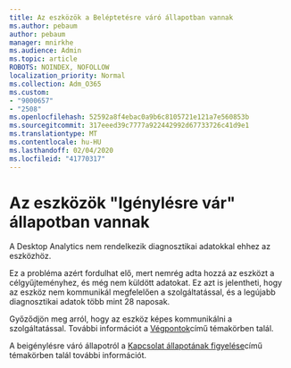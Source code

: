 ```yaml
---
title: Az eszközök a Beléptetésre váró állapotban vannak
ms.author: pebaum
author: pebaum
manager: mnirkhe
ms.audience: Admin
ms.topic: article
ROBOTS: NOINDEX, NOFOLLOW
localization_priority: Normal
ms.collection: Adm_O365
ms.custom:
- "9000657"
- "2508"
ms.openlocfilehash: 52592a8f4ebac0a9b6c8105721e121a7e560853b
ms.sourcegitcommit: 317eeed39c7777a922442992d67733726c41d9e1
ms.translationtype: MT
ms.contentlocale: hu-HU
ms.lasthandoff: 02/04/2020
ms.locfileid: "41770317"
---
```

# <a name="devices-are-in-awaiting-enrollment-state"></a>Az eszközök "Igénylésre vár" állapotban vannak

A Desktop Analytics nem rendelkezik diagnosztikai adatokkal ehhez az eszközhöz. 

Ez a probléma azért fordulhat elő, mert nemrég adta hozzá az eszközt a célgyűjteményhez, és még nem küldött adatokat. Ez azt is jelentheti, hogy az eszköz nem kommunikál megfelelően a szolgáltatással, és a legújabb diagnosztikai adatok több mint 28 naposak.

Győződjön meg arról, hogy az eszköz képes kommunikálni a szolgáltatással. További információt a [Végpontok](https://docs.microsoft.com/configmgr/desktop-analytics/enable-data-sharing#endpoints)című témakörben talál.

A beigénylésre váró állapotról a [Kapcsolat állapotának figyelése](https://docs.microsoft.com/configmgr/desktop-analytics/monitor-connection-health#awaiting-enrollment)című témakörben talál további információt.